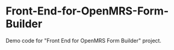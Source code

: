 Front-End-for-OpenMRS-Form-Builder
==================================

Demo code for "Front End for OpenMRS Form Builder" project.
